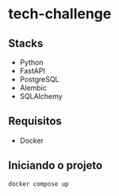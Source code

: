 # tech-challenge

## Stacks
- Python
- FastAPI
- PostgreSQL
- Alembic
- SQLAlchemy

## Requisitos
- Docker

## Iniciando o projeto
```sh
docker compose up
```
